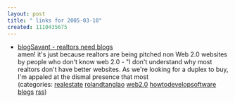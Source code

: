 ```yaml
---
layout: post
title: " links for 2005-03-10"
created: 1110435675
---
```

<ul class="delicious">
	<li>
		<div class="delicious-link"><a href="http://www.blogsavant.com/weblog/archives/2005/03/realtors_need_w.html">blogSavant - realtors need blogs</a></div>
		<div class="delicious-extended">amen! it's just because realtors are being pitched non Web 2.0 websites by people who don't know web 2.0 - "I don't understand why most realtors don't have better websites. As we're looking for a duplex to buy, I'm appaled at the dismal presence that most</div>
		<div class="delicious-categories">(categories: <a href="http://del.icio.us/rtanglao/realestate">realestate</a> <a href="http://del.icio.us/rtanglao/rolandtanglao">rolandtanglao</a> <a href="http://del.icio.us/rtanglao/web2.0">web2.0</a> <a href="http://del.icio.us/rtanglao/howtodevelopsoftware">howtodevelopsoftware</a> <a href="http://del.icio.us/rtanglao/blogs">blogs</a> <a href="http://del.icio.us/rtanglao/rss">rss</a>)</div>
	</li>
</ul>


